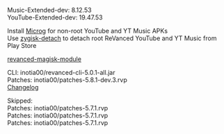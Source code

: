 Music-Extended-dev: 8.12.53  
YouTube-Extended-dev: 19.47.53  

Install [Microg](https://github.com/ReVanced/GmsCore/releases) for non-root YouTube and YT Music APKs  
Use [zygisk-detach](https://github.com/j-hc/zygisk-detach) to detach root ReVanced YouTube and YT Music from Play Store  

[revanced-magisk-module](https://github.com/j-hc/revanced-magisk-module)
  
CLI: inotia00/revanced-cli-5.0.1-all.jar  
Patches: inotia00/patches-5.8.1-dev.3.rvp  
[Changelog](https://github.com/inotia00/revanced-patches/releases/tag/v5.8.1-dev.3)  

Skipped:  
Patches: inotia00/patches-5.7.1.rvp  
Patches: inotia00/patches-5.7.1.rvp  
Patches: inotia00/patches-5.7.1.rvp        
